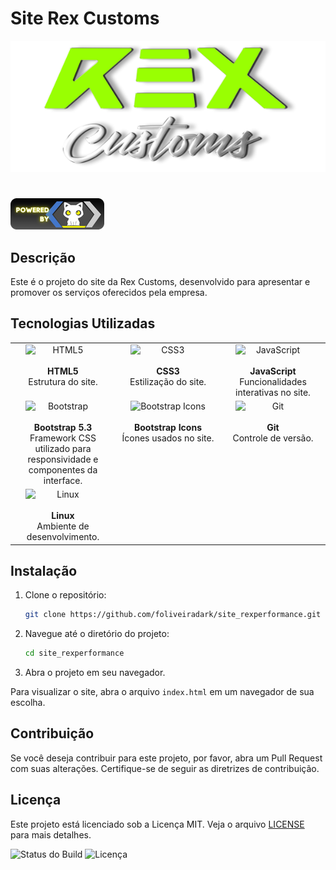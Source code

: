 # Site Rex Customs

![Logo da Rex Customs](images/logo-rex-customs-horizontal.png)
#
![selo SMK](images/selo-smk.png)

## Descrição
Este é o projeto do site da Rex Customs, desenvolvido para apresentar e promover os serviços oferecidos pela empresa.

## Tecnologias Utilizadas

<div align="center">

<table style="width: 100%; table-layout: fixed;">
  <tr>
    <td align="center" style="width: 33.33%; vertical-align: top;">
      <div style="display: flex; justify-content: center;">
        <img src="https://img.shields.io/badge/-E34F26?style=plastic&logo=html5&logoColor=white" alt="HTML5" style="width: 120px; height: auto;" />
      </div>
      <br /><strong>HTML5</strong><br />Estrutura do site.
    </td>
    <td align="center" style="width: 33.33%; vertical-align: top;">
      <div style="display: flex; justify-content: center;">
        <img src="https://img.shields.io/badge/-1572B6?style=plastic&logo=css3&logoColor=white" alt="CSS3" style="width: 120px; height: auto;" />
      </div>
      <br /><strong>CSS3</strong><br />Estilização do site.
    </td>
    <td align="center" style="width: 33.33%; vertical-align: top;">
      <div style="display: flex; justify-content: center;">
        <img src="https://img.shields.io/badge/-F7DF1E?style=plastic&logo=javascript&logoColor=white" alt="JavaScript" style="width: 120px; height: auto;" />
      </div>
      <br /><strong>JavaScript</strong><br />Funcionalidades interativas no site.
    </td>
  </tr>
  <tr>
    <td align="center" style="width: 33.33%; vertical-align: top;">
      <div style="display: flex; justify-content: center;">
        <img src="https://img.shields.io/badge/-563D7C?style=plastic&logo=bootstrap&logoColor=white" alt="Bootstrap" style="width: 120px; height: auto;" />
      </div>
      <br /><strong>Bootstrap 5.3</strong><br />Framework CSS utilizado para responsividade e componentes da interface.
    </td>
    <td align="center" style="width: 33.33%; vertical-align: top;">
      <div style="display: flex; justify-content: center;">
        <img src="https://img.shields.io/badge/-7952B3?style=plastic&logo=bootstrap&logoColor=white" alt="Bootstrap Icons" style="width: 120px; height: auto;"  />
      </div>
      <br /><strong>Bootstrap Icons</strong><br />Ícones usados no site.
    </td>
    <td align="center" style="width: 33.33%; vertical-align: top;">
      <div style="display: flex; justify-content: center;">
        <img src="https://img.shields.io/badge/-F05032?style=plastic&logo=git&logoColor=white" alt="Git" style="width: 120px; height: auto;" />
      </div>
      <br /><strong>Git</strong><br />Controle de versão.
    </td>
  </tr>
  <tr>
    <!-- <td align="center" style="width: 33.33%; vertical-align: top;">
      <div style="display: flex; justify-content: center;">
        <img src="https://img.shields.io/badge/-339AF0?style=plastic&logo=javascript&logoColor=white" alt="wow.js" style="width: 120px; height: auto;" />
      </div>
      <br /><strong>wow.js</strong><br />Animações ao rolar a página.
    </td>
    <td align="center" style="width: 33.33%; vertical-align: top;">
      <div style="display: flex; justify-content: center;">
        <img src="https://img.shields.io/badge/-4CAF50?style=plastic&logo=css3&logoColor=white" alt="animate.css" style="width: 120px; height: auto;" />
      </div>
      <br /><strong>animate.css</strong><br />Biblioteca de animações CSS.
    </td> -->
    <td align="center" style="width: 33.33%; vertical-align: top;">
      <div style="display: flex; justify-content: center;">
        <img src="https://img.shields.io/badge/-3DDC84?style=plastic&logo=linux&logoColor=white" alt="Linux" style="width: 120px; height: auto;" />
      </div>
      <br /><strong>Linux</strong><br />Ambiente de desenvolvimento.
    </td>
  </tr>
</table>

</div>

## Instalação

1. Clone o repositório:
    ```bash
    git clone https://github.com/foliveiradark/site_rexperformance.git
    ```

2. Navegue até o diretório do projeto:
    ```bash
    cd site_rexperformance
    ```

3. Abra o projeto em seu navegador.


Para visualizar o site, abra o arquivo `index.html` em um navegador de sua escolha.

## Contribuição

Se você deseja contribuir para este projeto, por favor, abra um Pull Request com suas alterações. Certifique-se de seguir as diretrizes de contribuição.

## Licença

Este projeto está licenciado sob a Licença MIT. Veja o arquivo [LICENSE](LICENSE) para mais detalhes.

![Status do Build](https://img.shields.io/badge/build-passing-brightgreen)
![Licença](https://img.shields.io/badge/license-MIT-blue)